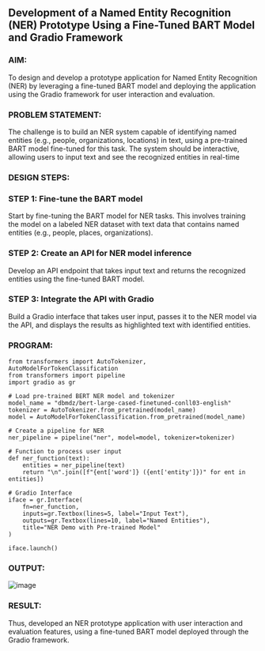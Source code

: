 ## Development of a Named Entity Recognition (NER) Prototype Using a Fine-Tuned BART Model and Gradio Framework

### AIM:
To design and develop a prototype application for Named Entity Recognition (NER) by leveraging a fine-tuned BART model and deploying the application using the Gradio framework for user interaction and evaluation.

### PROBLEM STATEMENT:
The challenge is to build an NER system capable of identifying named entities (e.g., people, organizations, locations) in text, using a pre-trained BART model fine-tuned for this task. The system should be interactive, allowing users to input text and see the recognized entities in real-time
### DESIGN STEPS:

### STEP 1: Fine-tune the BART model
Start by fine-tuning the BART model for NER tasks. This involves training the model on a labeled NER dataset with text data that contains named entities (e.g., people, places, organizations).

### STEP 2: Create an API for NER model inference
Develop an API endpoint that takes input text and returns the recognized entities using the fine-tuned BART model.

### STEP 3: Integrate the API with Gradio
Build a Gradio interface that takes user input, passes it to the NER model via the API, and displays the results as highlighted text with identified entities.

### PROGRAM:
```
from transformers import AutoTokenizer, AutoModelForTokenClassification
from transformers import pipeline
import gradio as gr

# Load pre-trained BERT NER model and tokenizer
model_name = "dbmdz/bert-large-cased-finetuned-conll03-english"
tokenizer = AutoTokenizer.from_pretrained(model_name)
model = AutoModelForTokenClassification.from_pretrained(model_name)

# Create a pipeline for NER
ner_pipeline = pipeline("ner", model=model, tokenizer=tokenizer)

# Function to process user input
def ner_function(text):
    entities = ner_pipeline(text)
    return "\n".join([f"{ent['word']} ({ent['entity']})" for ent in entities])

# Gradio Interface
iface = gr.Interface(
    fn=ner_function,
    inputs=gr.Textbox(lines=5, label="Input Text"),
    outputs=gr.Textbox(lines=10, label="Named Entities"),
    title="NER Demo with Pre-trained Model"
)

iface.launch()
```
### OUTPUT:

![image](https://github.com/user-attachments/assets/2936faa4-73ac-4e22-b91f-0886cf39c981)


### RESULT:
Thus, developed an NER prototype application with user interaction and evaluation features, using a fine-tuned BART model deployed through the Gradio framework.
